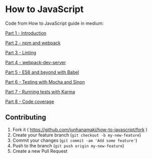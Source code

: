 # How to JavaScript

Code from How to JavaScript guide in medium:

[Part 1 - Introduction](https://medium.com/@jun.hanamaki/how-to-javascript-or-yet-another-javascript-guide-part-1-introduction-a531a21facc6#.3rgiqbl2w)

[Part 2 - npm and webpack](https://medium.com/@jun.hanamaki/how-to-javascript-or-yet-another-javascript-guide-part-2-npm-and-webpack-extended-f6355b0e3301#.cfu3nbesv)

[Part 3 - Linting](https://medium.com/@jun.hanamaki/how-to-javascript-or-yet-another-javascript-guide-part-3-linting-3589d7c23643#.5mrs0dwno)

[Part 4 - webpack-dev-server](https://medium.com/@jun.hanamaki/how-to-javascript-or-yet-another-javascript-guide-part-4-webpack-dev-server-fc01143e7d5a#.dixynku39)

[Part 5 - ES6 and beyond with Babel](https://medium.com/@jun.hanamaki/how-to-javascript-or-yet-another-javascript-guide-part-5-es6-and-beyond-with-babel-b5e51da2afcc#.oqmjqhk8x)

[Part 6 - Testing with Mocha and Sinon](https://medium.com/@jun.hanamaki/how-to-javascript-or-yet-another-javascript-guide-part-6-testing-with-mocha-and-sinon-d879178f85f0#.hf5eon9te)

[Part 7 - Running tests with Karma](https://medium.com/@jun.hanamaki/how-to-javascript-or-yet-another-javascript-guide-part-7-running-tests-with-karma-45d3ac1dfb5f#.nlndec97f)

[Part 8 - Code coverage](https://medium.com/@jun.hanamaki/how-to-javascript-or-yet-another-javascript-guide-part-8-code-coverage-ae44fc997eb8#.67oromx83)

## Contributing

1. Fork it ( https://github.com/junhanamaki/how-to-javascript/fork )
2. Create your feature branch (`git checkout -b my-new-feature`)
3. Commit your changes (`git commit -am 'Add some feature'`)
4. Push to the branch (`git push origin my-new-feature`)
5. Create a new Pull Request